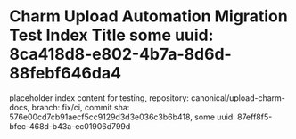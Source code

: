# Charm Upload Automation Migration Test Index Title some uuid: 8ca418d8-e802-4b7a-8d6d-88febf646da4
 placeholder index content for testing,  repository: canonical/upload-charm-docs,  branch: fix/ci,  commit sha: 576e00cd7cb91aecf5cc9129d3d3e036c3b6b418,  some uuid: 87eff8f5-bfec-468d-b43a-ec01906d799d
